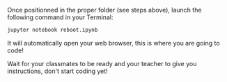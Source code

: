 Once positionned in the proper folder (see steps above), launch the following command in your Terminal:

```bash
jupyter notebook reboot.ipynb
```

It will automatically open your web browser, this is where you are going to code!

Wait for your classmates to be ready and your teacher to give you instructions, don't start coding yet!

